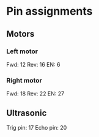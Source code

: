 # Pin assignments

## Motors

### Left motor
Fwd: 12
Rev: 16
EN: 6

### Right motor
Fwd: 18
Rev: 22
EN: 27

## Ultrasonic
Trig pin: 17
Echo pin: 20
